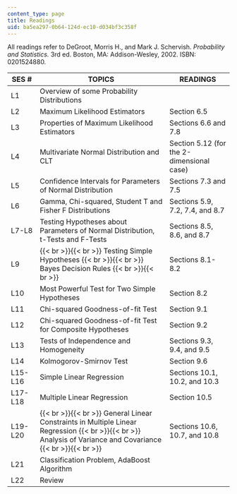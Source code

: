 ```yaml
---
content_type: page
title: Readings
uid: ba5ea297-0b64-124d-ec10-d034bf3c358f
---
```


All readings refer to DeGroot, Morris H., and Mark J. Schervish. _Probability and Statistics._ 3rd ed. Boston, MA: Addison-Wesley, 2002. ISBN: 0201524880.

| SES # | TOPICS | READINGS |
| --- | --- | --- |
| L1 | Overview of some Probability Distributions |  |
| L2 | Maximum Likelihood Estimators | Section 6.5 |
| L3 | Properties of Maximum Likelihood Estimators | Sections 6.6 and 7.8 |
| L4 | Multivariate Normal Distribution and CLT | Section 5.12 (for the 2-dimensional case) |
| L5 | Confidence Intervals for Parameters of Normal Distribution | Sections 7.3 and 7.5 |
| L6 | Gamma, Chi-squared, Student T and Fisher F Distributions | Sections 5.9, 7.2, 7.4, and 8.7 |
| L7-L8 | Testing Hypotheses about Parameters of Normal Distribution, t-Tests and F-Tests | Sections 8.5, 8.6, and 8.7 |
| L9 |  {{< br >}}{{< br >}} Testing Simple Hypotheses {{< br >}}{{< br >}} Bayes Decision Rules {{< br >}}{{< br >}}  | Sections 8.1-8.2 |
| L10 | Most Powerful Test for Two Simple Hypotheses | Section 8.2 |
| L11 | Chi-squared Goodness-of-fit Test | Section 9.1 |
| L12 | Chi-squared Goodness-of-fit Test for Composite Hypotheses | Section 9.2 |
| L13 | Tests of Independence and Homogeneity | Sections 9.3, 9.4, and 9.5 |
| L14 | Kolmogorov-Smirnov Test | Section 9.6 |
| L15-L16 | Simple Linear Regression | Sections 10.1, 10.2, and 10.3 |
| L17-L18 | Multiple Linear Regression | Section 10.5 |
| L19-L20 |  {{< br >}}{{< br >}} General Linear Constraints in Multiple Linear Regression {{< br >}}{{< br >}} Analysis of Variance and Covariance {{< br >}}{{< br >}}  | Sections 10.6, 10.7, and 10.8 |
| L21 | Classification Problem, AdaBoost Algorithm |  |
| L22 | Review |